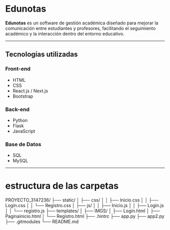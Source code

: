 # Edunotas

**Edunotas** es un software de gestión académica diseñado para mejorar la comunicación entre estudiantes y profesores, facilitando el seguimiento académico y la interacción dentro del entorno educativo.

---

## Tecnologías utilizadas

### Front-end
- HTML
- CSS
- React.js / Next.js
- Bootstrap

### Back-end
- Python
- Flask
- JavaScript

### Base de Datos
- SQL
- MySQL

---
# estructura de las carpetas

PROYECTO_3147236/
├── static/
│   ├── css/
│   │   ├── Inicio.css
│   │   ├── Login.css
│   │   └── Registro.css
│   ├── js/
│   │   ├── Inicio.js
│   │   ├── Login.js
│   │   └── registro.js
├── templates/
│   ├── IMGS/
│   ├── Login.html
│   ├── Paginainicio.html
│   └── Registro.html
├── .hintrc
├── app.py
├── app2.py
├── .gitmodules
└── README.md


